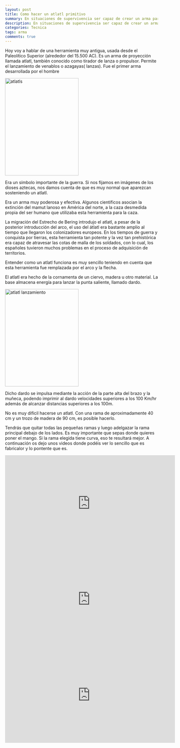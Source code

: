 ```yaml
---
layout: post
title: Como hacer un atlatl primitivo
summary: En situaciones de supervivencia ser capaz de crear un arma para cazar puede suponer una gran ventaja. El atlat es un arma muy pontente que puede ser de gran ayuda para cazar grandes presas.
description: En situaciones de supervivencia ser capaz de crear un arma para cazar puede suponer una gran ventaja. El atlat es un arma muy pontente que puede ser de gran ayuda para cazar grandes presas.
categories: Tecnica
tags: arma
comments: true
---
```


<p>
Hoy voy a hablar de una herramienta muy antigua, usada desde el Paleolítico Superior (alrededor del
15.500 AC). Es un arma de proyección llamada atlatl, también conocido como tirador de lanza o propulsor.
Permite el lanzamiento de venablos o azagayas( lanzas). Fue el primer arma desarrollada por el hombre
</p>

<img border="0" src="{{ '/assets/img/posts/atlat.gif' | absolute_url }}" width="242" height="320" data-original-width="377" data-original-height="499" alt="atlatls" />

<p>
Era un símbolo importante de la guerra. Si nos fijamos en imágenes de los dioses aztecas, nos
damos cuenta de que es muy normal que aparezcan sosteniendo un atlatl.
</p>
<p>
Era un arma muy poderosa y efectiva. Algunos cientificos asocian la extinción del mamut
lanoso en América del norte, a la caza desmedida propia del ser humano que utilizaba esta
herramienta para la caza.
</p>
<p>
La migración del Estrecho de Bering introdujo el atlatl, a pesar de la posterior introducción del
arco, el uso del átlatl era bastante amplio al tiempo que llegaron los colonizadores europeos.
En los tiempos de guerra y conquista por tierras, esta herramienta tan potente y la vez tan
prehistórica era capaz de atravesar las cotas de malla de los soldados, con lo cual, los
españoles tuvieron muchos problemas en el proceso de adquisición de territorios.
</p>
<p>
Entender como un atlatl funciona es muy sencillo teniendo en cuenta que esta herramienta
fue remplazada por el arco y la flecha.
</p>
<p>
El atlatl era hecho de la cornamenta de un ciervo, madera u otro material. La base almacena
energía para lanzar la punta saliente, llamado dardo.
</p>
<img border="0" src="{{ '/assets/img/posts/atlatl-lanzamiento.jpg' | absolute_url }}" width="242" height="320" data-original-width="377" data-original-height="499" alt="atlatl lanzamiento" />
<p>
Dicho dardo se impulsa mediante la acción de la parte alta del brazo y la muñeca, podendo
imprimir al dardo velocidades superiores a los 100 Km/hr además de alcanzar distancias
superiores a los 100m.
</p>

<p>
No es muy difícil hacerse un atlatl. Con una rama de aproximadamente 40 cm y un trozo de
madera de 90 cm, es posible hacerlo.
</p>
<p>
Tendrás que quitar todas las pequeñas ramas y luego adelgazar la rama principal debajo de los
lados. Es muy importante que sepas donde quieres poner el mango. Si la rama elegida tiene
curva, eso te resultará mejor. A continuación os dejo unos videos donde podéis ver lo sencillo que es fabricalor y lo pontente que es.
</p>

<iframe width="560" height="315" src="https://www.youtube.com/embed/rrCPue83bLg" frameborder="0" allow="autoplay; encrypted-media" allowfullscreen></iframe>

<iframe width="560" height="315" src="https://www.youtube.com/embed/60lvP9IRnYI" frameborder="0" allow="autoplay; encrypted-media" allowfullscreen></iframe>

<iframe width="560" height="315" src="https://www.youtube.com/embed/HZf9MOwNlwE" frameborder="0" allow="autoplay; encrypted-media" allowfullscreen></iframe>